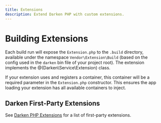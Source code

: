 ```yaml
---
title: Extensions
description: Extend Darken PHP with custom extensions.
---
```


# Building Extensions

Each build run will expose the `Extension.php` to the `.build` directory, available under the namespace `Vendor\Extension\Build` (based on the config used in the `darken` bin file of your project root). The extension implements the @(Darken\Service\Extension) class.

If your extension uses and registers a container, this container will be a required parameter in the `Extension.php` constructor. This ensures the app loading your extension has all available containers to inject.

## Darken First-Party Extensions

See [Darken PHP Extensions](https://github.com/darkenphp-extensions) for a list of first-party extensions.